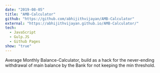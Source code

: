 ```yaml
---
date: "2019-08-05"
title: "AMB-Calculator"
github: "https://github.com/abhijithvijayan/AMB-Calculator"
external: "https://abhijithvijayan.github.io/AMB-Calculator/"
tech:
  - JavaScript
  - Gulp.JS
  - Github Pages
show: "true"
---
```


Average Monthly Balance-Calculator, build as a hack for the never-ending withdrawal of main balance by the Bank for not keeping the min threshold.
